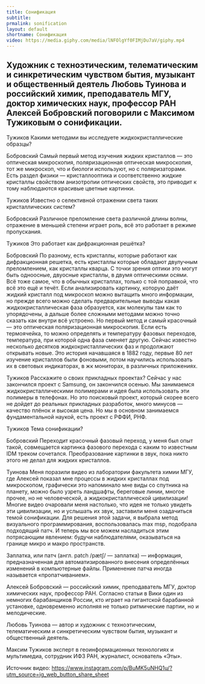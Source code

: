 ```yaml
---
title: Сонификация
subtitle:
prmalink: sonification
layout: default
shortname: Сонификация
video: https://media.giphy.com/media/lNFOlgYf0FIMjDu7aV/giphy.mp4
---
```



## Художник с техноэтическим, телематическим и синкретическим чувством бытия, музыкант и общественный деятель Любовь Туинова и российский химик, преподаватель МГУ, доктор химических наук, профессор РАН Алексей Бобровский поговорили с Максимом Тужиковым о сонификации.


Тужиков Какими методами вы исследуете жидкокристаллические образцы?

Бобровский Самый первый метод изучения жидких кристаллов — это оптическая микроскопия, поляризационная оптическая микроскопия, тот же микроскоп, что и биологи используют, но с поляризаторами. Есть раздел физики — кристаллооптика и соответственно жидкие кристаллы свойством анизотропии оптических свойств, это приводит к тому наблюдаются красивые цветные картинки.

Тужиков Известно о селективной отражении света таких кристаллических систем?

Бобровский Различное преломление света различной длины волны, отражение в меньшей степени играет роль, всё это работает в режиме пропускания.

Тужиков Это работает как дифракционная решётка?

Бобровский По разному, есть кристаллы, которые работают как дифракционная решетка, есть кристаллы которые обладают двулучным преломлением, как кристаллы кварца. С точки зрения оптики это могут быть одноосные, двуосные кристаллы, в двумя оптическими осями. Всё тоже самое, что в обычных кристаллах, только с той поправкой, что всё это ещё и течёт. Если анализировать картинку, которую даёт жидкий кристалл под микроскоп можно вытащить много информации, но прежде всего можно сделать предварительные выводы какая жидкокристаллическая фаза образуется, как молекулы там как то упорядочены, а дальше более сложными методами можно точно сказать как внутри всё устроено. Но первый метод и самый красочный — это оптическая поляризационная микроскопия. Если есть термоячейка, то можно определять и температуру фазовых переходов, температура, при которой одна фаза сменяет другую. Сейчас известно несколько десятков жидкокристаллических фаз и продолжают открывать новые. Это история начавшаяся в 1882 году, первые 80 лет изучение кристаллов были фоновыми, потом научились использовать их в световых индикаторах, в жк мониторах, в различных приложениях.

Тужиков Расскажите о своих прикладных проектах? Сейчас у нас закончился проект с Samsung, он закончился осенью. Мы занимаемся жидкокристаллическими полимерами и идея была использовать эти полимеры в телефонах. Но это поисковый проект, который скорее всего не дойдет до реальных прикладных разработок, много минусов — качество плёнок и высокая цена. Но мы в основном занимаемся фундаментальной наукой, есть проект с РФФИ, РНФ.

Тужиков Тема сонификации?

Бобровский Переходит красочный фазовый переход, у меня был опыт такой, совмещается картинка фазового перехода с каким то известным IDM треком сочетался. Преобразование картинки в звук, пока никто этого не делал для жидких кристаллов.

Туинова Меня поразили видео из лаборатории факультета химии МГУ, где Алексей показал мне процессы в жидких кристаллах под микроскопом, графически это напоминало мне виды со спутника на планету, можно было узреть ландшафты, береговые линии, многое прочее, но не человеческой, а жидкокристаллической цивилизации! Многие видео очаровали меня настолько, что идея не только увидеть эти цивилизации, но и услышать их звук, заставили меня озадачиться темой сонификации. Для решения этой задачи, я выбрала метод визуального программирования, воспользовалась max msp, подобрала подходящий патч. И теперь мы все можем насладиться этим потрясающим явлением: будучи наблюдателями, оказываться на границе микро и макро пространств.

Заплатка, или патч (англ. patch /pætʃ/ — заплатка) — информация, предназначенная для автоматизированного внесения определённых изменений в компьютерные файлы. Применение патча иногда называется «пропатчиванием».

Алексей Бобровский — российский химик, преподаватель МГУ, доктор химических наук, профессор РАН. Согласно статьи в Вики один из немногих барабанщиков России, кто играет на гигантской барабанной установке, одновременно исполняя не только ритмические партии, но и мелодические.

Любовь Туинова — автор и художник с техноэтическим, телематическим и синкретическим чувством бытия, музыкант и общественный деятель.

Максим Тужиков эксперт в геоинформационных технологиях и мультимедиа, сотрудник ИФЗ РАН, журналист, основатель «Эты».

Источник видео: https://www.instagram.com/p/BuMK5uNHQ1u/?utm_source=ig_web_button_share_sheet
